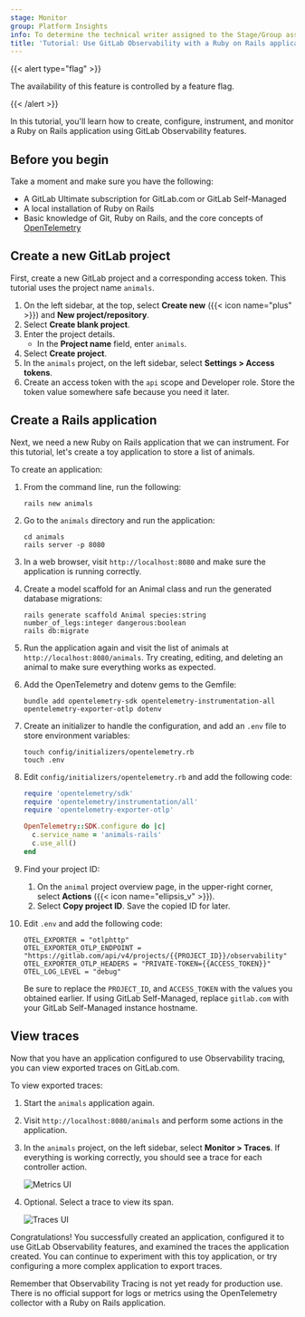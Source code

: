 ```yaml
---
stage: Monitor
group: Platform Insights
info: To determine the technical writer assigned to the Stage/Group associated with this page, see https://handbook.gitlab.com/handbook/product/ux/technical-writing/#assignments
title: 'Tutorial: Use GitLab Observability with a Ruby on Rails application'
---
```


{{< alert type="flag" >}}

The availability of this feature is controlled by a feature flag.
<!-- Update this note when observability_features flag is removed -->

{{< /alert >}}

In this tutorial, you'll learn how to create, configure, instrument, and monitor a Ruby on Rails application using GitLab Observability features.

## Before you begin

Take a moment and make sure you have the following:

- A GitLab Ultimate subscription for GitLab.com or GitLab Self-Managed
- A local installation of Ruby on Rails
- Basic knowledge of Git, Ruby on Rails, and the core concepts of [OpenTelemetry](https://opentelemetry.io/)

## Create a new GitLab project

First, create a new GitLab project and a corresponding access token.
This tutorial uses the project name `animals`.

1. On the left sidebar, at the top, select **Create new** ({{< icon name="plus" >}}) and **New project/repository**.
1. Select **Create blank project**.
1. Enter the project details.
   - In the **Project name** field, enter `animals`.
1. Select **Create project**.
1. In the `animals` project, on the left sidebar, select **Settings > Access tokens**.
1. Create an access token with the `api` scope and Developer role. Store the token value somewhere safe because you need it later.

## Create a Rails application

Next, we need a new Ruby on Rails application that we can instrument. For this tutorial, let's create a toy application to store a list of animals.

To create an application:

1. From the command line, run the following:

   ```shell
   rails new animals
   ```

1. Go to the `animals` directory and run the application:

   ```shell
   cd animals
   rails server -p 8080
   ```

1. In a web browser, visit `http://localhost:8080` and make sure the application is running correctly.
1. Create a model scaffold for an Animal class and run the generated database migrations:

   ```shell
   rails generate scaffold Animal species:string number_of_legs:integer dangerous:boolean
   rails db:migrate
   ```

1. Run the application again and visit the list of animals at `http://localhost:8080/animals`. Try creating, editing, and deleting an animal to make sure everything works as expected.
1. Add the OpenTelemetry and dotenv gems to the Gemfile:

   ```shell
   bundle add opentelemetry-sdk opentelemetry-instrumentation-all opentelemetry-exporter-otlp dotenv
   ```

1. Create an initializer to handle the configuration, and add an `.env` file to store environment variables:

   ```shell
   touch config/initializers/opentelemetry.rb
   touch .env
   ```

1. Edit `config/initializers/opentelemetry.rb` and add the following code:

   ```ruby
   require 'opentelemetry/sdk'
   require 'opentelemetry/instrumentation/all'
   require 'opentelemetry-exporter-otlp'

   OpenTelemetry::SDK.configure do |c|
     c.service_name = 'animals-rails'
     c.use_all()
   end
   ```

1. Find your project ID:
   1. On the `animal` project overview page, in the upper-right corner, select **Actions** ({{< icon name="ellipsis_v" >}}).
   1. Select **Copy project ID**. Save the copied ID for later.

1. Edit `.env` and add the following code:

   ```shell
   OTEL_EXPORTER = "otlphttp"
   OTEL_EXPORTER_OTLP_ENDPOINT = "https://gitlab.com/api/v4/projects/{{PROJECT_ID}}/observability"
   OTEL_EXPORTER_OTLP_HEADERS = "PRIVATE-TOKEN={{ACCESS_TOKEN}}"
   OTEL_LOG_LEVEL = "debug"
   ```

   Be sure to replace the `PROJECT_ID`, and `ACCESS_TOKEN` with the values you obtained earlier.
   If using GitLab Self-Managed, replace `gitlab.com` with your GitLab Self-Managed instance hostname.

## View traces

Now that you have an application configured to use Observability tracing,
you can view exported traces on GitLab.com.

To view exported traces:

1. Start the `animals` application again.
1. Visit `http://localhost:8080/animals` and perform some actions in the application.
1. In the `animals` project, on the left sidebar, select **Monitor > Traces**.
   If everything is working correctly, you should see a trace for each controller action.

   ![Metrics UI](img/rails_metrics_ui_v17_3.png)

1. Optional. Select a trace to view its span.

   ![Traces UI](img/rails_single_trace_v17_3.png)

Congratulations! You successfully created an application, configured it to use GitLab Observability features, and examined the traces the application created. You can continue to experiment with this toy application, or try configuring a more complex application to export traces.

Remember that Observability Tracing is not yet ready for production use. There is no official support for logs or metrics using the OpenTelemetry collector with a Ruby on Rails application.
